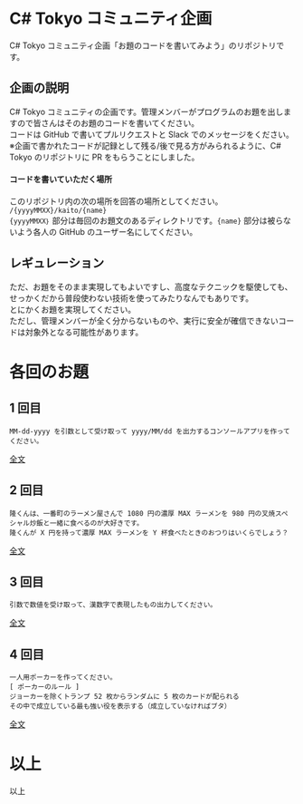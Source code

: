 # C# Tokyo コミュニティ企画
C# Tokyo コミュニティ企画「お題のコードを書いてみよう」のリポジトリです。

## 企画の説明

C# Tokyo コミュニティの企画です。管理メンバーがプログラムのお題を出しますので皆さんはそのお題のコードを書いてください。  
コードは GitHub で書いてプルリクエストと Slack でのメッセージをください。  
※企画で書かれたコードが記録として残る/後で見る方がみられるように、C# Tokyo のリポジトリに PR をもらうことにしました。  

#### コードを書いていただく場所
このリポジトリ内の次の場所を回答の場所としてください。  
```/{yyyyMMXX}/kaito/{name}```  
```{yyyyMMXX｝``` 部分は毎回のお題文のあるディレクトリです。```{name}``` 部分は被らないよう各人の GitHub のユーザー名にしてください。  

## レギュレーション
ただ、お題をそのまま実現してもよいですし、高度なテクニックを駆使しても、せっかくだから普段使わない技術を使ってみたりなんでもありです。  
とにかくお題を実現してください。  
ただし、管理メンバーが全く分からないものや、実行に安全が確信できないコードは対象外となる可能性があります。  

# 各回のお題

## 1 回目

```
MM-dd-yyyy を引数として受け取って yyyy/MM/dd を出力するコンソールアプリを作ってください。
```
[全文](./20240101/20240101Odai.md)

## 2 回目

```
隆くんは、一番町のラーメン屋さんで 1080 円の濃厚 MAX ラーメンを 980 円の叉焼スペシャル炒飯と一緒に食べるのが大好きです。
隆くんが X 円を持って濃厚 MAX ラーメンを Y 杯食べたときのおつりはいくらでしょう？
```
[全文](./20240102/20240102Odai.md)

## 3 回目
```
引数で数値を受け取って、漢数字で表現したもの出力してください。
```
[全文](./20240201/20240201Odai.md)

## 4 回目
```
一人用ポーカーを作ってください。
[ ポーカーのルール ]
ジョーカーを除くトランプ 52 枚からランダムに 5 枚のカードが配られる
その中で成立している最も強い役を表示する（成立していなければブタ）
```
[全文](./20240301/README.md)

# 以上
以上

